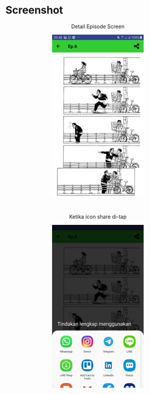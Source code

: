 # Screenshot
<p align="center">Detail Episode Screen</p>
<p align="center">
<img src="./41.jpg" width="250" align="center">
</p>
<br>
<p align="center">Ketika icon share di-tap</p>
<p align="center">
<img src="./42.jpg" width="250" align="center">
</p>



